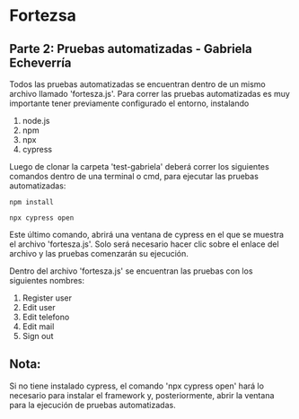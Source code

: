 # Fortezsa
## Parte 2: Pruebas automatizadas - Gabriela Echeverría

Todos las pruebas automatizadas se encuentran dentro de un mismo archivo llamado 'fortesza.js'.
Para correr las pruebas automatizadas es muy importante tener previamente 
configurado el entorno, instalando 
1. node.js
2. npm 
3. npx
4. cypress

Luego de clonar la carpeta 'test-gabriela' deberá correr los siguientes comandos
dentro de una terminal o cmd, para ejecutar las pruebas automatizadas: 

`npm install`

`npx cypress open`

Este último comando, abrirá una ventana de cypress en el que se muestra el archivo 'fortesza.js'. Solo será necesario hacer clic sobre el enlace del archivo y las pruebas comenzarán su ejecución. 

Dentro del archivo 'fortesza.js' se encuentran las pruebas con los siguientes nombres: 
1. Register user
2. Edit user 
3. Edit telefono
4. Edit mail
5. Sign out

<h2> Nota: </h2> 
<p> Si no tiene instalado cypress, el comando 'npx cypress open' hará lo necesario para instalar el framework y, posteriormente, abrir la ventana para la ejecución de pruebas automatizadas. </p>
